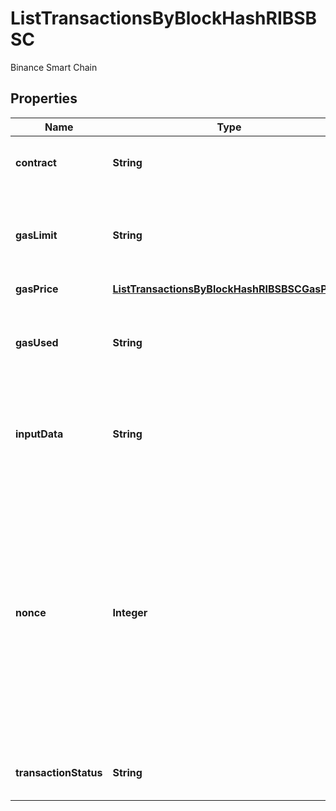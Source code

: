 

# ListTransactionsByBlockHashRIBSBSC

Binance Smart Chain

## Properties

Name | Type | Description | Notes
------------ | ------------- | ------------- | -------------
**contract** | **String** | Represents the specific transaction contract. |  [optional]
**gasLimit** | **String** | Represents the amount of gas used by this specific transaction alone. | 
**gasPrice** | [**ListTransactionsByBlockHashRIBSBSCGasPrice**](ListTransactionsByBlockHashRIBSBSCGasPrice.md) |  | 
**gasUsed** | **String** | Represents the exact unit of gas that was used for the transaction. | 
**inputData** | **String** | Represents additional information that is required for the transaction. | 
**nonce** | **Integer** | Represents the sequential running number for an address, starting from 0 for the first transaction. E.g., if the nonce of a transaction is 10, it would be the 11th transaction sent from the sender&#39;s address. | 
**transactionStatus** | **String** | Represents the status of this transaction | 



